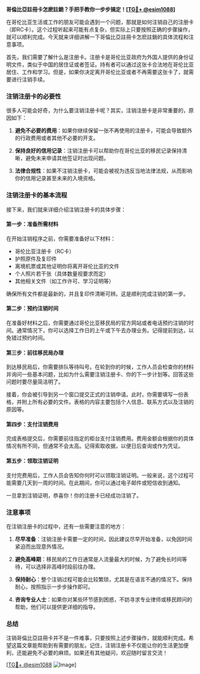 **哥倫比亞註冊卡怎麽註銷？手把手教你一步步搞定！[[TG💪+ @esim1088](https://t.me/s/esim1088)]**

在哥伦比亚生活或工作的朋友可能会遇到一个问题，那就是如何注销自己的注册卡（即RC卡）。这个过程听起来可能有点复杂，但实际上只要按照正确的步骤操作，就可以顺利完成。今天就来详细讲解一下哥倫比亞註冊卡怎麽註銷的具体流程和注意事项。

首先，我们需要了解什么是注册卡。注册卡是哥伦比亚政府为外国人提供的身份证明文件，类似于中国的居住证或者签证。持有者可以通过这张卡合法地在哥伦比亚居住、工作和学习。但是，如果你决定离开哥伦比亚或者不再需要这张卡了，就需要进行注销手续。

### 注销注册卡的必要性

很多人可能会好奇，为什么要注销注册卡呢？其实，注销注册卡是非常重要的，原因如下：

1. **避免不必要的费用**：如果你继续保留一张不再使用的注册卡，可能会导致额外的行政费用或者其他不必要的开支。
   
2. **保持良好的信用记录**：注销注册卡可以帮助你在哥伦比亚的移民记录保持清晰，避免未来申请其他签证时出现问题。

3. **法律合规性**：如果不注销注册卡，可能会被视为违反当地法律法规，从而影响你的信用记录甚至未来的入境资格。

### 注销注册卡的基本流程

接下来，我们就来详细介绍注销注册卡的具体步骤：

#### 第一步：准备所需材料

在开始注销程序之前，你需要准备好以下材料：

- 哥伦比亚注册卡（RC卡）
- 护照原件及复印件
- 离境机票或其他证明你将离开哥伦比亚的文件
- 个人照片若干张（具体数量视要求而定）
- 其他相关文件（如工作许可、学习证明等）

确保所有文件都是最新的，并且复印件清晰可辨。这是顺利完成注销的第一步。

#### 第二步：预约注销时间

在准备好材料之后，你需要通过哥伦比亚移民局的官方网站或者电话预约注销的时间。通常情况下，你可以选择工作日的上午或下午去办理业务。记得提前到达，以免错过预约时间。

#### 第三步：前往移民局办理

到达移民局后，你需要排队等待叫号。在轮到你的时候，工作人员会检查你的材料并询问一些基本问题，比如为什么需要注销注册卡、你的下一步计划等。回答这些问题时要尽量简洁明了。

接着，你会被引导到另一个窗口提交正式的注销申请。此时，你需要填写一份表格，并附上所有必要的文件。表格的内容主要包括个人信息、联系方式以及注销的原因等。

#### 第四步：支付注销费用

完成表格提交后，你需要前往指定的柜台支付注销费用。费用金额会根据你的具体情况有所不同，但通常不会太高。记得索取收据，以便日后查询或作为凭证。

#### 第五步：领取注销证明

支付完费用后，工作人员会告知你何时可以领取注销证明。一般来说，这个过程可能需要几天到一周的时间。在此期间，你可以通过电子邮件或短信收到通知。

一旦拿到注销证明，恭喜你！你的注册卡已经成功注销了。

### 注意事项

在注销注册卡的过程中，还有一些需要注意的地方：

1. **尽早准备**：注销注册卡需要一定的时间，因此建议尽早开始准备，以免因时间紧迫而出现意外情况。

2. **避免高峰期**：移民局的工作日通常是人流量最大的时候，为了避免长时间等待，可以选择非高峰时段前往办理。

3. **保持耐心**：整个注销过程可能会比较繁琐，尤其是在语言不通的情况下。保持耐心，按照指示一步步操作即可。

4. **咨询专业人士**：如果你对某些环节感到困惑，不妨寻求专业律师或移民顾问的帮助，他们可以提供更详细的指导。

### 总结

注销哥倫比亞註冊卡并不是一件难事，只要按照上述步骤操作，就能顺利完成。希望这篇文章能帮助到有需要的朋友。记住，注销注册卡不仅能让你的生活更加便利，还能避免不必要的麻烦。如果还有其他疑问，欢迎随时留言交流！

[[TG💪+ @esim1088](https://t.me/s/esim1088) ![Image](https://i.postimg.cc/4NQfJmqS/Snipaste-2025-05-13-00-14-12.png)]